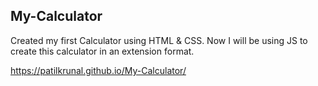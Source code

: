 ## My-Calculator ##

Created my first Calculator using HTML & CSS.
Now I will be using JS to create this calculator in an extension format.

https://patilkrunal.github.io/My-Calculator/
